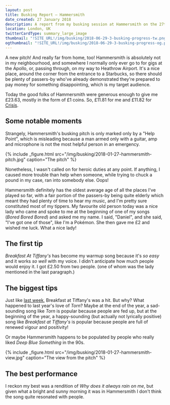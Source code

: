 ```yaml
---
layout: post
title: Busking Report – Hammersmith
date_created: 27 January 2018
description: A report from my busking session at Hammersmith on the 27th of January 2018!
location: London, UK
twitterCardType: summary_large_image
thumbnail: "!SITE_URL!/img/busking/2018-06-29-3-busking-progress-tw.png"
ogthumbnail: "!SITE_URL!/img/busking/2018-06-29-3-busking-progress-og.png"
---
```


A new pitch! And really far from home, too! Hammersmith is absolutely not in my neighbourhood, and somewhere I normally only ever go to for gigs at the Apollo, or, passing through, on my way to Heathrow Airport. It's a nice place, around the corner from the entrance to a Starbucks, so there should be plenty of passers-by who've already demonstrated they're prepared to pay money for something disappointing, which is my target audience.

Today the good folks of Hammersmith were generous enough to give me £23.63, mostly in the form of £1 coins. So, £11.81 for me and £11.82 for [Crisis](https://www.crisis.org.uk/).

## Some notable moments

Strangely, Hammersmith's busking pitch is only marked only by a "Help Point", which is misleading because a man armed only with a guitar, amp and microphone is not the most helpful person in an emergency.

{% include _figure.html src="/img/busking/2018-01-27-hammersmith-pitch.jpg" caption="The pitch" %}

Nonetheless, I wasn't called on for heroic duties at any point. If anything, I caused more trouble than help when someone, while trying to chuck a pound in my case, ran into somebody else. Oops!

Hammersmith definitely has the oldest average age of all the places I've played so far, with a fair portion of the passers-by being quite elderly which meant they had plenty of time to hear my music, and I'm pretty sure constituted most of my tippers. My favourite old person today was a nice lady who came and spoke to me at the beginning of one of my songs (_Bored Bored Bored_) and asked me my name. I said, "Daniel", and she said, "I've got one of those", like I'm a Pokémon. She then gave me £2 and wished me luck. What a nice lady!

## The first tip

_Breakfast At Tiffany's_ has become my warmup song because it's _so easy_ and it works _so well_ with my voice. I didn't anticipate how much people would enjoy it. I got £2.50 from two people. (one of whom was the lady mentioned in the last paragraph.)

## The biggest tips

Just like [last week](/busking/2018-01-20-south-kensington), Breakfast at Tiffany's was a hit. But why? What happened to last year's love of _Torn_? Maybe at the end of the year, a sad-sounding song like _Torn_ is popular because people are fed up, but at the beginning of the year, a happy-sounding (but actually not lyrically positive) song like _Breakfast at Tiffany's_ is popular because people are full of renewed vigour and positivity!

Or maybe Hammersmith happens to be populated by people who really liked _Deep Blue Something_ in the 90s.

{% include _figure.html src="/img/busking/2018-01-27-hammersmith-view.jpg" caption="The view from the pitch" %}

## The best performance

I reckon my best was a rendition of _Why does it always rain on me_, but given what a bright and sunny morning it was in Hammersmith I don't think the song quite resonated with people.
